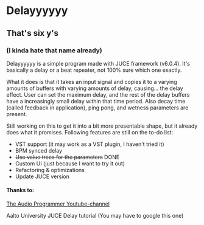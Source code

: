 # Delayyyyyy
## That's six y's
### (I kinda hate that name already)

Delayyyyyy is a simple program made with JUCE framework (v6.0.4). It's basically a delay or a beat repeater, not 100% sure which one exactly.

What it does is that it takes an input signal and copies it to a varying amounts of buffers with varying amounts of delay, causing... the delay effect. User can set the maximum delay, and the rest of the delay buffers have a increasingly small delay within that time period. Also decay time (called feedback in application), ping pong, and wetness parameters are present.

Still working on this to get it into a bit more presentable shape, but it already does what it promises. Following features are still on the to-do list:
- VST support (it may work as a VST plugin, I haven't tried it)
- BPM synced delay
- ~~Use value trees for the parameters~~ DONE
- Custom UI (just because I want to try it out)
- Refactoring & optimizations
- Update JUCE version

#### Thanks to:

[The Audio Programmer Youtube-channel](https://www.youtube.com/channel/UCpKb02FsH4WH4X_2xhIoJ1A)

Aalto University JUCE Delay tutorial (You may have to google this one)

